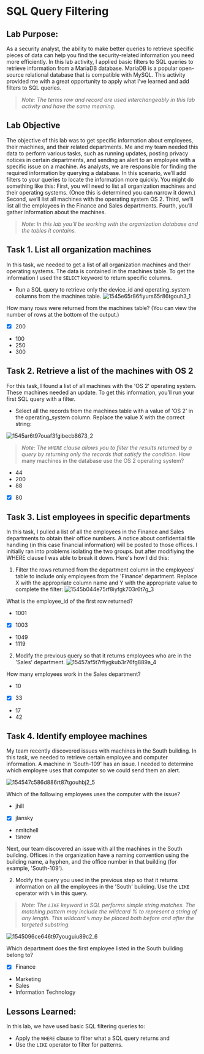 # SQL Query Filtering
## Lab Purpose:

As a security analyst, the ability to make better queries to retrieve specific pieces of data can help you find the security-related information you need more efficiently.
In this lab activity, I applied basic filters to SQL queries to retrieve information from a MariaDB database.
MariaDB is a popular open-source relational database that is compatible with MySQL.
This activity provided me with a great opportunity to apply what I’ve learned and add filters to SQL queries.

>_Note: The terms row and record are used interchangeably in this lab activity and have the same meaning._
## Lab Objective

The objective of this lab was to get specific information about employees, their machines, and their related departments. Me and my team needed this data to perform various tasks, such as running updates, posting privacy notices in certain departments, and sending an alert to an employee with a specific issue on a machine.
As analysts, we are responsible for finding the required information by querying a database. In this scenario, we’ll add filters to your queries to locate the information more quickly.
You might do something like this: First, you will need to list all organization machines and their operating systems. (Once this is determined you can narrow it down.) Second, we’ll list all machines with the operating system OS 2. Third, we’ll list all the employees in the Finance and Sales departments. Fourth, you’ll gather information about the machines.

>_Note: In this lab you’ll be working with the organization database and the tables it contains._
## Task 1. List all organization machines

In this task, we needed to get a list of all organization machines and their operating systems. The data is contained in the machines table. To get the information I used the <code>SELECT</code> keyword to return specific columns.

- Run a SQL query to retrieve only the device_id and operating_system columns from the machines table.
![1545e65r86fiyurs65r86tgouh3_1](https://github.com/Char-Hunt/Data-Retrievals/assets/138831832/10a8958d-d894-43d7-9c44-6ae41841bf66)

How many rows were returned from the machines table? (You can view the number of rows at the bottom of the output.)

   - [x] 200
   - 100
   - 250
   - 300

## Task 2. Retrieve a list of the machines with OS 2

For this task, I found a list of all machines with the 'OS 2' operating system. These machines needed an update. To get this information, you’ll run your first SQL query with a filter.

   - Select all the records from the machines table with a value of 'OS 2' in the operating_system column. Replace the value X with the correct string:

![1545ar6t97ouaf3fgibecb8673_2](https://github.com/Char-Hunt/Data-Retrievals/assets/138831832/5c192095-4281-4900-be15-ab5742dff785)

>_Note: The <code>WHERE</code> clause allows you to filter the results returned by a query by returning only the records that satisfy the condition._
How many machines in the database use the OS 2 operating system?

   - 44
   - 200
   - 88
   - [x] 80

## Task 3. List employees in specific departments

In this task, I pulled a list of all the employees in the Finance and Sales departments to obtain their office numbers. A notice about confidential file handling (in this case financial information) will be posted to those offices. I initially ran into problems isolating the two groups. but after modifiying the WHERE clause I was able to break it down.
Here's how I did this:

   1. Filter the rows returned from the department column in the employees' table to include only employees from the 'Finance' department. Replace X with the appropriate column name and Y with the appropriate value to complete the filter:
![1545b044e75rf8iyfgk703r6t7g_3](https://github.com/Char-Hunt/Data-Retrievals/assets/138831832/dccf37f7-b5fc-4454-b6a2-db17ab9c14fc)

What is the employee_id of the first row returned?

   - 1001
   - [x] 1003
   - 1049
   - 1119

  2. Modify the previous query so that it returns employees who are in the 'Sales' department.
![15457af5t7rfiygkub3r76fg889a_4](https://github.com/Char-Hunt/Data-Retrievals/assets/138831832/cc9eca85-89e5-4f76-a1ab-2be43891a4b3)

How many employees work in the Sales department?

   - 10
   - [x] 33
   - 17
   - 42

## Task 4. Identify employee machines

My team recently discovered issues with machines in the South building. In this task, we needed to retrieve certain employee and computer information.
A machine in 'South-109' has an issue. I needed to determine which employee uses that computer so we could send them an alert.

![154547c586d886rt87tgouhbj2_5](https://github.com/Char-Hunt/Data-Retrievals/assets/138831832/99bc10af-09e4-4aff-8f2a-56498a889d47)

Which of the following employees uses the computer with the issue?

 - jhill
 - [x] jlansky
 - nmitchell
 - tsnow

Next, our team discovered an issue with all the machines in the South building. Offices in the organization have a naming convention using the building name, a hyphen, and the office number in that building (for example, 'South-109').

2. Modify the query you used in the previous step so that it returns information on all the employees in the 'South' building. Use the <code>LIKE</code> operator with <code>%</code> in this query.

>_Note: The <code>LIKE</code> keyword in SQL performs simple string matches. The matching pattern may include the wildcard % to represent a string of any length. This wildcard <code>%</code> may be placed both before and after the targeted substring._

![1545096ce646t97youguiu89c2_6](https://github.com/Char-Hunt/Data-Retrievals/assets/138831832/00b74a70-d6d1-4618-b4e4-880f9f096907)

Which department does the first employee listed in the South building belong to?

  - [x] Finance
  - Marketing
  - Sales
  - Information Technology

## Lessons Learned:

In this lab, we have used basic SQL filtering queries to:

   - Apply the <code>WHERE</code> clause to filter what a SQL query returns and
   - Use the <code>LIKE</code> operator to filter for patterns.
